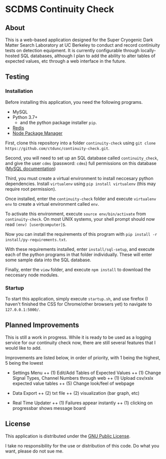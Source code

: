 # SCDMS Continuity Check

## About
This is a web-based application designed for the Super Cryogenic Dark Matter Search Laboratory at UC Berkeley to conduct and record continiuity tests on detection equipment.
It is currently configurable through locally-hosted SQL databases, although I plan to add the ability to alter tables of expected values, etc through a web interface in the future.

## Testing 
### Installation
Before installing this application, you need the following programs.

+ MySQL
+ Python 3.7+
	+ and the python package installer `pip`.
+ [Redis](https://redis.io/)
+ [ Node Package Manager ]( https://npmjs.com )

First, clone this repository into a folder `continuity-check` using `git clone https://github.com/ctdunc/continuity-check.git`.

Second, you will need to set up an SQL database called `continuity_check`, and give the user `cdms` (password: `cdms`) full permissions on this database ([MySQL documentation]( https://dev.mysql.com/doc/ ))

Third, you must create a virtual environment to install neccesary python dependencies. Install `virtualenv` using `pip install virtualenv` (this may require root permission).

Once installed, enter the `continuity-check` folder and execute `virtualenv env` to create a virtual environment called `env`.

To activate this environment, execute `source env/bin/activate` from `continuity-check`. On most UNIX systems, your shell prompt should now read `(env) [user@computer]$`.

Now you can install the requirements of this program with `pip install -r install/py-requirements.txt`.

With these requirements installed, enter `install/sql-setup`, and execute each of the python programs in that folder individually. These will enter some sample data into the SQL database.

Finally, enter the `view` folder, and execute `npm install` to download the neccesary node modules.

### Startup
To start this application, simply execute `startup.sh`, and use firefox (I haven't finished the CSS for Chrome/other browsers yet) to navigate to `127.0.0.1:5000/`.

## Planned Improvements
This is still a work in progress. While it is ready to be used as a logging service for our continuity check now, there are still several features that I would like to add.

Improvements are listed below, in order of priority, with 1 being the highest, 5 being the lowest

+ Settings Menu
	++ (1) Edit/Add Tables of Expected Values
	++ (1) Change Signal Types, Channel Numbers through web
	++ (1) Upload csv/xslx expected value tables
	++ (5) Change look/feel of webpage
	
+ Data Export
	++ (2) txt file
	++ (2) visualization (bar graph, etc)

+ Real Time Updater
	++ (1) Failures appear instantly
	++ (1) clicking on progressbar shows message board

## License
This application is distributed under the [GNU Public License](./LICENSE).

I take no responsibility for the use or distribution of this code. Do what you want, please do not sue me.
